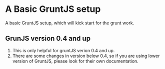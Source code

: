 A Basic GruntJS setup
============
A basic GruntJS setup, which will kick start for the grunt work.

GrunJS version 0.4 and up
----------------------
1. This is only helpful for gruntJS verion 0.4 and up. 
2. There are some changes in version below 0.4, so if you are using lower version of GruntJS, please look for their own documentation.
